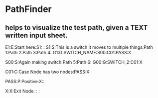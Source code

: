 # PathFinder
## helps to visualize the test path, given a TEXT written input sheet.

E1:E:Start here:S1: :
S1:S:This is a switch it moves to multiple things:Path 1:Path 2:Path 3:Path 4:
G1:G:SWITCH_NAME:S00:C01:PASS:X

S00:S:Again making switch:Path 5:Path 6:
G00:G:SWITCH_2:C01:X

C01:C:Case Node has two nodes:PASS:X:

PASS:P:Positive:X::

X:X:Exit Node: : :
